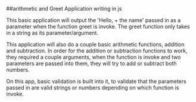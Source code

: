 ##arithmetic and Greet Application writing in js

This basic application will output the 'Hello, + the name' passed in as a parameter when the function greet is invoke. The greet function only takes in a string as its parameter/argument.

This application will also do a couple basic arithmetic functions, addition and subtraction. In order for the addition or subtraction functions to work, they required a couple arguments, when the function is invoke and two parameters are passed into them, they will try to add or subtract both numbers.

On this app, basic validation is built into it, to validate that the parameters passed in are valid strings or numbers depending on which function is invoke. 
